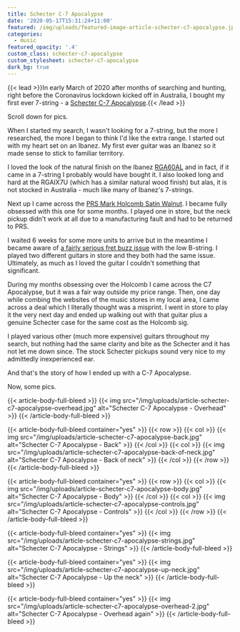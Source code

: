 ```yaml
---
title: Schecter C-7 Apocalypse
date: '2020-05-17T15:31:24+11:00'
featured: /img/uploads/featured-image-article-schecter-c7-apocalypse.jpg
categories:
  - music
featured_opacity: '.4'
custom_class: schecter-c7-apocalypse
custom_stylesheet: schecter-c7-apocalypse
dark_bg: true
---
```

{{< lead >}}In early March of 2020 after months of searching and hunting, right before the Coronavirus lockdown kicked off in Australia, I bought my first ever 7-string - a [Schecter C-7 Apocalypse](https://www.schecterguitars.com/guitars/c-7-apocalypse-rusty-grey-detail).{{< /lead >}}

Scroll down for pics.

When I started my search, I wasn't looking for a 7-string, but the more I researched, the more I began to think I'd like the extra range. I started out with my heart set on an Ibanez. My first ever guitar was an Ibanez so it made sense to stick to familiar territory.

I loved the look of the natural finish on the Ibanez [RGA60AL](https://www.ibanez.com/na/products/detail/rga60al_1p_01.html) and in fact, if it came in a 7-string I probably would have bought it. I also looked long and hard at the RGAIX7U (which has a similar natural wood finish) but alas, it is not stocked in Australia - much like many of Ibanez's 7-strings.

Next up I came across the [PRS Mark Holcomb Satin Walnut](https://www.prsguitars.com/electrics/model/se_mark_holcomb_svn_2020). I became fully obsessed with this one for some months. I played one in store, but the neck pickup didn't work at all due to a manufacturing fault and had to be returned to PRS. 

I waited 6 weeks for some more units to arrive but in the meantime I became aware of [a fairly serious fret buzz issue](https://www.youtube.com/watch?v=0B2tyS_fJh4) with the low B-string. I played two different guitars in store and they both had the same issue. Ultimately, as much as I loved the guitar I couldn't something that significant.

During my months obsessing over the Holcomb I came across the C7 Apocalypse, but it was a fair way outside my price range. Then, one day while combing the websites of the music stores in my local area, I came across a deal which I literally thought was a misprint. I went in store to play it the very next day and ended up walking out with that guitar plus a genuine Schecter case for the same cost as the Holcomb sig.

I played various other (much more expensive) guitars throughout my search, but nothing had the same clarity and bite as the Schecter and it has not let me down since. The stock Schecter pickups sound very nice to my admittedly inexperienced ear.

And that's the story of how I ended up with a C-7 Apocalypse.

Now, some pics.

{{< article-body-full-bleed >}}
{{< img src="/img/uploads/article-schecter-c7-apocalypse-overhead.jpg" alt="Schecter C-7 Apocalypse - Overhead" >}}
{{< /article-body-full-bleed >}}

{{< article-body-full-bleed container="yes" >}}
{{< row >}}
{{< col >}}
{{< img src="/img/uploads/article-schecter-c7-apocalypse-back.jpg" alt="Schecter C-7 Apocalypse - Back" >}}
{{< /col >}}
{{< col >}}
{{< img src="/img/uploads/article-schecter-c7-apocalypse-back-of-neck.jpg" alt="Schecter C-7 Apocalypse - Back of neck" >}}
{{< /col >}}
{{< /row >}}
{{< /article-body-full-bleed >}}

{{< article-body-full-bleed container="yes" >}}
{{< row >}}
{{< col >}}
{{< img src="/img/uploads/article-schecter-c7-apocalypse-body.jpg" alt="Schecter C-7 Apocalypse - Body" >}}
{{< /col >}}
{{< col >}}
{{< img src="/img/uploads/article-schecter-c7-apocalypse-controls.jpg" alt="Schecter C-7 Apocalypse - Controls" >}}
{{< /col >}}
{{< /row >}}
{{< /article-body-full-bleed >}}

{{< article-body-full-bleed container="yes" >}}
{{< img src="/img/uploads/article-schecter-c7-apocalypse-strings.jpg" alt="Schecter C-7 Apocalypse - Strings" >}}
{{< /article-body-full-bleed >}}

{{< article-body-full-bleed container="yes" >}}
{{< img src="/img/uploads/article-schecter-c7-apocalypse-up-neck.jpg" alt="Schecter C-7 Apocalypse - Up the neck" >}}
{{< /article-body-full-bleed >}}

{{< article-body-full-bleed container="yes" >}}
{{< img src="/img/uploads/article-schecter-c7-apocalypse-overhead-2.jpg" alt="Schecter C-7 Apocalypse - Overhead again" >}}
{{< /article-body-full-bleed >}}